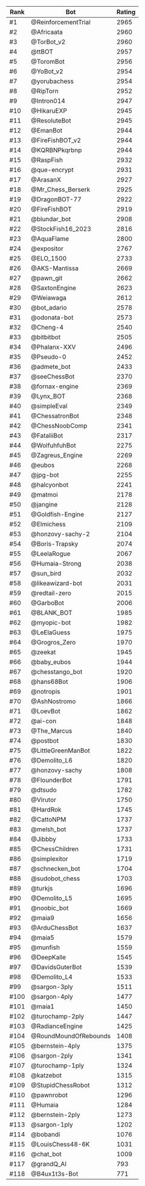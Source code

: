 Rank|Bot|Rating
---|---|---
#1|@ReinforcementTrial|2965
#2|@Africaata|2960
#3|@TorBot_v2|2960
#4|@ttBOT|2957
#5|@ToromBot|2956
#6|@YoBot_v2|2954
#7|@yorubachess|2954
#8|@RipTorn|2952
#9|@Intron014|2947
#10|@HikaruEXP|2945
#11|@ResoluteBot|2945
#12|@EmanBot|2944
#13|@FireFishBOT_v2|2944
#14|@KQRBNPkqrbnp|2944
#15|@RaspFish|2932
#16|@que-encrypt|2931
#17|@ArasanX|2927
#18|@Mr_Chess_Berserk|2925
#19|@DragonBOT-77|2922
#20|@FireFishBOT|2919
#21|@blundar_bot|2908
#22|@StockFish16_2023|2816
#23|@AquaFlame|2800
#24|@expositor|2767
#25|@ELO_1500|2733
#26|@AKS-Mantissa|2669
#27|@pawn_git|2662
#28|@SaxtonEngine|2623
#29|@Weiawaga|2612
#30|@bot_adario|2578
#31|@odonata-bot|2573
#32|@Cheng-4|2540
#33|@bitbitbot|2505
#34|@Phalanx-XXV|2496
#35|@Pseudo-0|2452
#36|@admete_bot|2433
#37|@seeChessBot|2370
#38|@fornax-engine|2369
#39|@Lynx_BOT|2368
#40|@simpleEval|2349
#41|@ChessatronBot|2348
#42|@ChessNoobComp|2341
#43|@FataliiBot|2317
#44|@WolfuhfuhBot|2275
#45|@Zagreus_Engine|2269
#46|@eubos|2268
#47|@jpg-bot|2255
#48|@halcyonbot|2241
#49|@matmoi|2178
#50|@jangine|2128
#51|@Goldfish-Engine|2127
#52|@Elmichess|2109
#53|@honzovy-sachy-2|2104
#54|@Boris-Trapsky|2074
#55|@LeelaRogue|2067
#56|@Humaia-Strong|2038
#57|@sun_bird|2032
#58|@likeawizard-bot|2031
#59|@redtail-zero|2015
#60|@GarboBot|2006
#61|@BLANK_BOT|1985
#62|@myopic-bot|1982
#63|@LeElaGuess|1975
#64|@Grogros_Zero|1970
#65|@zeekat|1945
#66|@baby_eubos|1944
#67|@chesstango_bot|1920
#68|@hans68Bot|1906
#69|@notropis|1901
#70|@AshNostromo|1866
#71|@LoevBot|1862
#72|@ai-con|1848
#73|@The_Marcus|1840
#74|@postbot|1830
#75|@LittleGreenManBot|1822
#76|@Demolito_L6|1820
#77|@honzovy-sachy|1808
#78|@FlounderBot|1791
#79|@dtsudo|1782
#80|@Virutor|1750
#81|@HardRok|1745
#82|@CattoNPM|1737
#83|@melsh_bot|1737
#84|@Jibbby|1733
#85|@ChessChildren|1731
#86|@simplexitor|1719
#87|@schnecken_bot|1704
#88|@sudobot_chess|1703
#89|@turkjs|1696
#90|@Demolito_L5|1695
#91|@noobic_bot|1669
#92|@maia9|1656
#93|@ArduChessBot|1637
#94|@maia5|1579
#95|@munfish|1559
#96|@DeepKalle|1545
#97|@DavidsGuterBot|1539
#98|@Demolito_L4|1533
#99|@sargon-3ply|1511
#100|@sargon-4ply|1477
#101|@maia1|1450
#102|@turochamp-2ply|1447
#103|@RadianceEngine|1425
#104|@RoundMoundOfRebounds|1408
#105|@bernstein-4ply|1375
#106|@sargon-2ply|1341
#107|@turochamp-1ply|1324
#108|@katzebot|1315
#109|@StupidChessRobot|1312
#110|@pawnrobot|1296
#111|@Humaia|1284
#112|@bernstein-2ply|1273
#113|@sargon-1ply|1202
#114|@bobandi|1076
#115|@LouisChess48-6K|1031
#116|@chat_bot|1009
#117|@grandQ_AI|793
#118|@B4ux1t3s-Bot|771
